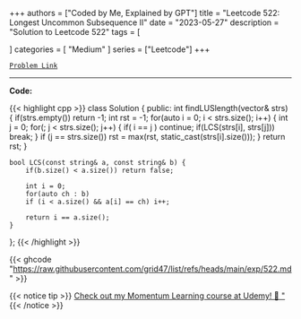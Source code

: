 
+++
authors = ["Coded by Me, Explained by GPT"]
title = "Leetcode 522: Longest Uncommon Subsequence II"
date = "2023-05-27"
description = "Solution to Leetcode 522"
tags = [
    
]
categories = [
    "Medium"
]
series = ["Leetcode"]
+++



[`Problem Link`](https://leetcode.com/problems/longest-uncommon-subsequence-ii/description/)

---

**Code:**

{{< highlight cpp >}}
class Solution {
public:
    int findLUSlength(vector<string>& strs) {
        if(strs.empty()) return -1;
        int rst = -1;
        for(auto i = 0; i < strs.size(); i++) {
            int j = 0;
            for(; j < strs.size(); j++) {
                if( i == j ) continue;
                if(LCS(strs[i], strs[j])) break;
            }
            if (j == strs.size())
            rst = max(rst, static_cast<int>(strs[i].size()));
        }
        return rst;
    }
    
    bool LCS(const string& a, const string& b) {
        if(b.size() < a.size()) return false;

        int i = 0;
        for(auto ch : b)
        if (i < a.size() && a[i] == ch) i++;

        return i == a.size();
    }
};
{{< /highlight >}}

{{< ghcode "https://raw.githubusercontent.com/grid47/list/refs/heads/main/exp/522.md" >}}

{{< notice tip >}}
[Check out my Momentum Learning course at Udemy! 🚀 "](https://www.udemy.com/course/blind-75-the-data-structures-and-algorithms-essentials/)
{{< /notice >}}

